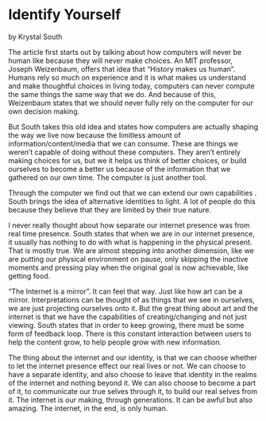 Identify Yourself
======
by Krystal South

The article first starts out by talking about how computers will never be human like because they will never make choices. An MIT professor, Joseph Weizenbaum, offers that idea that “History makes us human”. Humans rely so much on experience and it is what makes us understand and make thoughtful choices in living today, computers can never compute the same things the same way that we do. And because of this, Weizenbaum states that we should never fully rely on the computer for our own decision making. 

But South takes this old idea and states how computers are actually shaping the way we live now because the limitless amount of information/content/media that we can consume. These are things we weren’t capable of doing without these computers. They aren’t entirely making choices for us, but we it helps us think of better choices, or build ourselves to become a better us because of the information that we gathered on our own time. The computer is just another tool. 

Through the computer we find out that we can extend our own capabilities . South brings the idea of alternative identities to light. A lot of people do this because they believe that they are limited by their true nature.

I never really thought about how separate our internet presence was from real time presence. South states  that when we are in our internet presence, it usually has nothing to do with what is happening in the physical present. That is mostly true. We are almost stepping into another dimension, like we are putting our physical environment on pause, only skipping the inactive moments and pressing play when the original goal is now achievable, like getting food.

“The Internet is a mirror”. It can feel that way. Just like how art can be a mirror. Interpretations can be thought of as things that we see in ourselves, we are just projecting ourselves onto it. But the great thing about art and the internet is that we have the capabilities of creating/changing and not just viewing. South states that in order to keep growing, there must be some form of feedback loop. There is this constant interaction between users to help the content grow, to help people grow with new information. 

The thing about the internet and our identity, is that we can choose whether to let the internet presence effect our real lives or not. We can choose to have a separate identity, and also choose to leave that identity in the realms of the internet and nothing beyond it. We can also choose to become a part of it, to communicate our true selves through it, to build our real selves from it.  The internet is our making, through generations. It can be awful but also amazing. The internet, in the end, is only human. 
